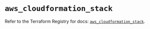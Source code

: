 # `aws_cloudformation_stack`

Refer to the Terraform Registry for docs: [`aws_cloudformation_stack`](https://registry.terraform.io/providers/hashicorp/aws/5.39.1/docs/resources/cloudformation_stack).
